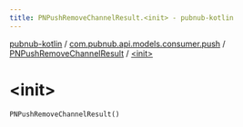 ```yaml
---
title: PNPushRemoveChannelResult.<init> - pubnub-kotlin
---
```


[pubnub-kotlin](../../index.html) / [com.pubnub.api.models.consumer.push](../index.html) / [PNPushRemoveChannelResult](index.html) / [&lt;init&gt;](./-init-.html)

# &lt;init&gt;

`PNPushRemoveChannelResult()`